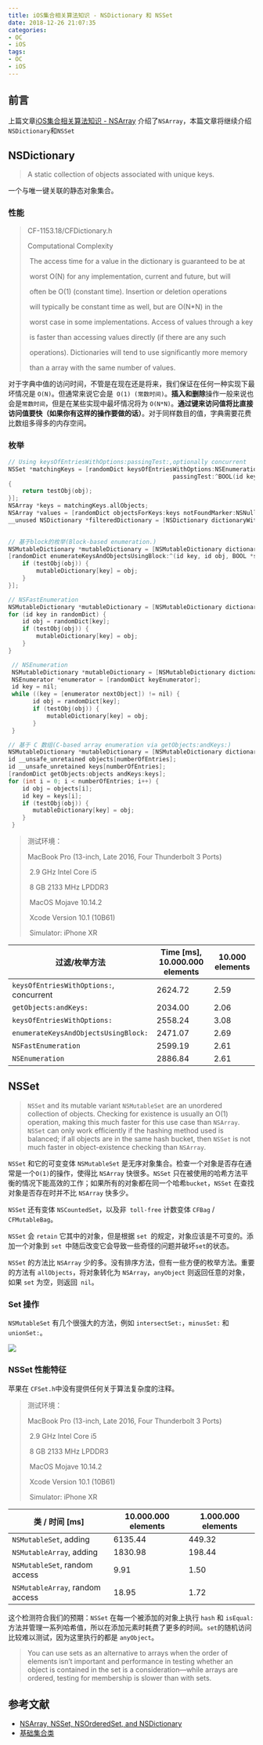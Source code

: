 ```yaml
---
title: iOS集合相关算法知识 - NSDictionary 和 NSSet
date: 2018-12-26 21:07:35
categories:
- OC
- iOS
tags:
- OC
- iOS
---
```


## 前言

上篇文章[iOS集合相关算法知识 - NSArray](https://dnduuhn.com/2018/12/23/iOS%E9%9B%86%E5%90%88%E7%9B%B8%E5%85%B3%E7%AE%97%E6%B3%95%E7%9F%A5%E8%AF%86%EF%BC%88%E4%B8%80%EF%BC%89/) 介绍了`NSArray`，本篇文章将继续介绍 `NSDictionary`和`NSSet`

<!--more-->



## NSDictionary

> A static collection of objects associated with unique keys.

一个与唯一键关联的静态对象集合。

### 性能

> CF-1153.18/CFDictionary.h
>
> Computational Complexity
>
> ​    The access time for a value in the dictionary is guaranteed to be at
>
> ​    worst O(N) for any implementation, current and future, but will
>
> ​    often be O(1) (constant time). Insertion or deletion operations
>
> ​    will typically be constant time as well, but are O(N*N) in the
>
> ​    worst case in some implementations. Access of values through a key
>
> ​    is faster than accessing values directly (if there are any such
>
> ​    operations). Dictionaries will tend to use significantly more memory
>
> ​    than a array with the same number of values.

对于字典中值的访问时间，不管是在现在还是将来，我们保证在任何一种实现下最坏情况是 `O(N)`。但通常来说它会是` O(1) (常数时间)`。**插入和删除**操作一般来说也会是`常数时间`，但是在某些实现中最坏情况将为 `O(N*N)`。**通过键来访问值将比直接访问值要快（如果你有这样的操作要做的话）**。对于同样数目的值，字典需要花费比数组多得多的内存空间。

### 枚举

```objective-c
// Using keysOfEntriesWithOptions:passingTest:,optionally concurrent
NSSet *matchingKeys = [randomDict keysOfEntriesWithOptions:NSEnumerationConcurrent 
                                               passingTest:^BOOL(id key, id obj, BOOL *stop) 
{
    return testObj(obj);
}];
NSArray *keys = matchingKeys.allObjects;
NSArray *values = [randomDict objectsForKeys:keys notFoundMarker:NSNull.null];
__unused NSDictionary *filteredDictionary = [NSDictionary dictionaryWithObjects:values 
                                                                        forKeys:keys];    

// 基于block的枚举(Block-based enumeration.)
NSMutableDictionary *mutableDictionary = [NSMutableDictionary dictionary];
[randomDict enumerateKeysAndObjectsUsingBlock:^(id key, id obj, BOOL *stop) {
    if (testObj(obj)) {
        mutableDictionary[key] = obj;
    }
}];

// NSFastEnumeration
NSMutableDictionary *mutableDictionary = [NSMutableDictionary dictionary];
for (id key in randomDict) {
    id obj = randomDict[key];
    if (testObj(obj)) {
        mutableDictionary[key] = obj;
    }
}

 // NSEnumeration
 NSMutableDictionary *mutableDictionary = [NSMutableDictionary dictionary];
 NSEnumerator *enumerator = [randomDict keyEnumerator];
 id key = nil;
 while ((key = [enumerator nextObject]) != nil) {
       id obj = randomDict[key];
       if (testObj(obj)) {
           mutableDictionary[key] = obj;
       }
 }

// 基于 C 数组(C-based array enumeration via getObjects:andKeys:)
NSMutableDictionary *mutableDictionary = [NSMutableDictionary dictionary];
id __unsafe_unretained objects[numberOfEntries];
id __unsafe_unretained keys[numberOfEntries];
[randomDict getObjects:objects andKeys:keys];
for (int i = 0; i < numberOfEntries; i++) {
    id obj = objects[i];
    id key = keys[i];
    if (testObj(obj)) {
       mutableDictionary[key] = obj;
    }
 }
```



> 测试环境：
>
> MacBook Pro (13-inch, Late 2016, Four Thunderbolt 3 Ports)
>
> ​	2.9 GHz Intel Core i5
>
> ​	8 GB 2133 MHz LPDDR3
>
> ​	MacOS Mojave 10.14.2 
>
> ​		Xcode Version 10.1 (10B61)
>
> ​			Simulator: iPhone XR 

| 过滤/枚举方法                           | Time [ms], 10.000.000 elements | 10.000 elements |
| --------------------------------------- | ------------------------------ | --------------- |
| `keysOfEntriesWithOptions:`, concurrent | 2624.72                        | 2.59            |
| `getObjects:andKeys:`                   | 2034.00                        | 2.06            |
| `keysOfEntriesWithOptions:`             | 2558.24                        | 3.08            |
| `enumerateKeysAndObjectsUsingBlock:`    | 2471.07                        | 2.69            |
| `NSFastEnumeration`                     | 2599.19                        | 2.61            |
| `NSEnumeration`                         | 2886.84                        | 2.61            |



## NSSet

> `NSSet` and its mutable variant `NSMutableSet` are an unordered collection of objects. Checking for existence is usually an O(1) operation, making this much faster for this use case than `NSArray`. `NSSet` can only work efficiently if the hashing method used is balanced; if all objects are in the same hash bucket, then `NSSet` is not much faster in object-existence checking than `NSArray`.

`NSSet` 和它的可变变体 `NSMutableSet` 是无序对象集合。检查一个对象是否存在通常是一个` O(1) `的操作，使得比 `NSArray` 快很多。`NSSet` 只在被使用的哈希方法平衡的情况下能高效的工作；如果所有的对象都在同一个哈希`bucket`，`NSSet` 在查找对象是否存在时并不比 `NSArray` 快多少。

`NSSet` 还有变体 `NSCountedSet`，以及非` toll-free` 计数变体 `CFBag` / `CFMutableBag`。

`NSSet` 会 `retain` 它其中的对象，但是根据 `set `的规定，对象应该是不可变的。添加一个对象到 `set `中随后改变它会导致一些奇怪的问题并破坏` set `的状态。

`NSSet` 的方法比 `NSArray` 少的多。没有排序方法，但有一些方便的枚举方法。重要的方法有 `allObjects`，将对象转化为 `NSArray`，`anyObject` 则返回任意的对象，如果 `set` 为空，则返回` nil`。



### Set 操作

`NSMutableSet` 有几个很强大的方法，例如 `intersectSet:`，`minusSet:` 和 `unionSet:`。

![](../assets/setMainpulation.png)



### NSSet 性能特征

苹果在 `CFSet.h`中没有提供任何关于算法复杂度的注释。

> 测试环境：
>
> MacBook Pro (13-inch, Late 2016, Four Thunderbolt 3 Ports)
>
> ​	2.9 GHz Intel Core i5
>
> ​	8 GB 2133 MHz LPDDR3
>
> ​	MacOS Mojave 10.14.2 
>
> ​		Xcode Version 10.1 (10B61)
>
> ​			Simulator: iPhone XR 



| 类 / 时间 [ms]                  | 10.000.000 elements |1.000.000 elements |
| ------------------------------- | ------------------ |------------------ |
| `NSMutableSet`, adding          | 6135.44  | 449.32             |
| `NSMutableArray`, adding        | 1830.98  | 198.44             |
| `NSMutableSet`, random access   | 9.91       |1.50               |
| `NSMutableArray`, random access | 18.95      |1.72               |

这个检测符合我们的预期：`NSSet` 在每一个被添加的对象上执行 `hash` 和 `isEqual:` 方法并管理一系列哈希值，所以在添加元素时耗费了更多的时间。`set`的随机访问比较难以测试，因为这里执行的都是 `anyObject`。

> You can use sets as an alternative to arrays when the order of elements isn’t important and performance in testing whether an object is contained in the set is a consideration—while arrays are ordered, testing for membership is slower than with sets.



## 参考文献

- [NSArray, NSSet, NSOrderedSet, and NSDictionary](https://www.objc.io/issues/7-foundation/collections/#nsset)
- [基础集合类](https://objccn.io/issue-7-1/)